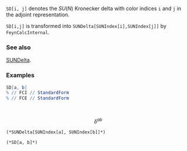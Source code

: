 `SD[i, j]` denotes the $SU(N)$ Kronecker delta with color indices `i` and `j` in the adjoint representation.

`SD[i,j]` is transformed into `SUNDelta[SUNIndex[i],SUNIndex[j]]` by `FeynCalcInternal`.

### See also

[SUNDelta](SUNDelta).

### Examples

```mathematica
SD[a, b]
% // FCI // StandardForm
% // FCE // StandardForm 
  
 

```

$$\delta ^{ab}$$

```
(*SUNDelta[SUNIndex[a], SUNIndex[b]]*)

(*SD[a, b]*)
```